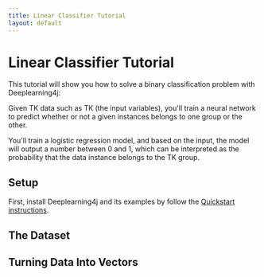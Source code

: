 ```yaml
---
title: Linear Classifier Tutorial
layout: default
---
```


# Linear Classifier Tutorial

This tutorial will show you how to solve a binary classification problem with Deeplearning4j: 

Given TK data such as TK (the input variables), you'll train a neural network to predict whether or not a given instances belongs to one group or the other. 

You'll train a logistic regression model, and based on the input, the model will output a number between 0 and 1, which can be interpreted as the probability that the data instance belongs to the TK group.

## Setup

First, install Deeplearning4j and its examples by follow the [Quickstart instructions](./quickstart).

## The Dataset

## Turning Data Into Vectors

